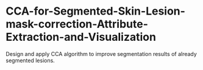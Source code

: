 # CCA-for-Segmented-Skin-Lesion-mask-correction-Attribute-Extraction-and-Visualization
Design and apply CCA algorithm to improve segmentation results of already segmented lesions.
